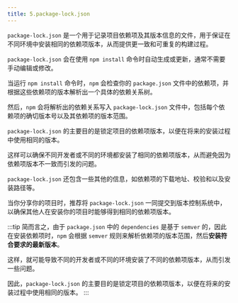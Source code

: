 ```yaml
---
title: 5.package-lock.json
---
```


`package-lock.json` 是一个用于记录项目依赖项及其版本信息的文件，用于保证在不同环境中安装相同的依赖项版本，从而提供更一致和可重复的构建过程。

`package-lock.json` 会在使用 `npm install` 命令时自动生成或更新，通常不需要手动编辑或修改。

当运行 `npm install` 命令时，`npm` 会检查你的 `package.json` 文件中的依赖项，并根据这些依赖项的版本解析出一个具体的依赖关系树。

然后，`npm` 会将解析出的依赖关系写入 `package-lock.json` 文件中，包括每个依赖项的确切版本号以及其依赖项的版本范围。

`package-lock.json` 的主要目的是锁定项目的依赖项版本，以便在将来的安装过程中使用相同的版本。

这样可以确保不同开发者或不同的环境都安装了相同的依赖项版本，从而避免因为依赖项版本不一致而引发的问题。

`package-lock.json` 还包含一些其他的信息，如依赖项的下载地址、校验和以及安装路径等。

当你分享你的项目时，推荐将 `package-lock.json` 一同提交到版本控制系统中，以确保其他人在安装你的项目时能够得到相同的依赖项版本。

:::tip
简而言之，由于 `package.json` 中的 `dependencies` 是基于 `semver` 的，因此在安装依赖项时，`npm` 会根据 `semver` 规则来解析依赖项的版本范围，然后**安装符合要求的最新版本**。

这样，就可能导致不同的开发者或不同的环境安装了不同的依赖项版本，从而引发一些问题。

因此，`package-lock.json` 的主要目的是锁定项目的依赖项版本，以便在将来的安装过程中使用相同的版本。
:::
